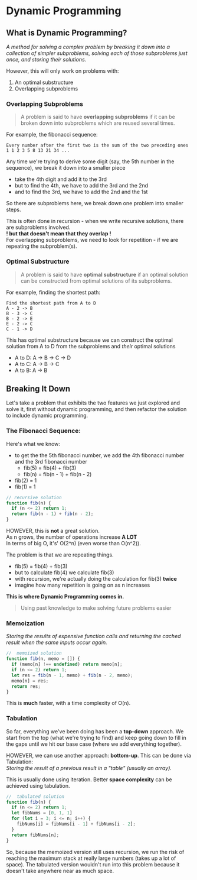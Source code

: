 # Dynamic Programming

## What is Dynamic Programming?
_A method for solving a complex problem by breaking it down into a collection of simpler subproblems, solving each of those subproblems just once, and storing their solutions._

However, this will only work on problems with:
1. An optimal substructure
2. Overlapping subproblems

### Overlapping Subproblems
> A problem is said to have **overlapping subproblems** if it can be broken down into subproblems which are reused several times.

For example, the fibonacci sequence:
```
Every number after the first two is the sum of the two preceding ones
1 1 2 3 5 8 13 21 34 ...
```

Any time we're trying to derive some digit (say, the 5th number in the sequence), we break it down into a smaller piece
- take the 4th digit and add it to the 3rd
- but to find the 4th, we have to add the 3rd and the 2nd
- and to find the 3rd, we have to add the 2nd and the 1st

So there are subproblems here, we break down one problem into smaller steps.

This is often done in recursion - when we write recursive solutions, there are subproblems involved.\
**! but that doesn't mean that they overlap !**\
For overlapping subproblems, we need to look for repetition - if we are repeating the subproblem(s).

### Optimal Substructure
> A problem is said to have **optimal substructure** if an optimal solution can be constructed from optimal solutions of its subproblems.

For example, finding the shortest path:
```
Find the shortest path from A to D
A - 2 -> B
B - 3 -> C
B - 2 -> E
E - 2 -> C
C - 1 -> D
```
This has optimal substructure because we can construct the optimal solution from A to D from the subproblems and *their* optimal solutions
- A to D: A -> B -> C -> D
- A to C: A -> B -> C
- A to B: A -> B

## Breaking It Down
Let's take a problem that exhibits the two features we just explored and solve it, first without dynamic programming, and then refactor the solution to include dynamic programming.

### The Fibonacci Sequence:
Here's what we know:
- to get the the 5th fibonacci number, we add the 4th fibonacci number and the 3rd fibonacci number
  - fib(5) = fib(4) + fib(3)
  - fib(n) = fib(n - 1) + fib(n - 2)
- fib(2) = 1
- fib(1) = 1
```js
// recursive solution
function fib(n) {
  if (n <= 2) return 1;
  return fib(n - 1) + fib(n - 2);
}
```
HOWEVER, this is **not** a great solution.\
As n grows, the number of operations increase **A LOT**\
In terms of big O, it's' O(2^n) (even worse than O(n^2)).

The problem is that we are repeating things.
- fib(5) = fib(4) + fib(3)
- but to calculate fib(4) we calculate fib(3)
- with recursion, we're actually doing the calculation for fib(3) **twice**
- imagine how many repetition is going on as n increases

**This is where Dynamic Programming comes in.**
> Using past knowledge to make solving future problems easier

### Memoization
*Storing the results of expensive function calls and returning the cached result when the same inputs occur again.*
```js
//  memoized solution
function fib(n, memo = []) {
  if (memo[n] !== undefined) return memo[n];
  if (n <= 2) return 1;
  let res = fib(n - 1, memo) + fib(n - 2, memo);
  memo[n] = res;
  return res;
}
```
This is **much** faster, with a time complexity of O(n).

### Tabulation
So far, everything we've been doing has been a **top-down** approach. We start from the top (what we're trying to find) and keep going down to fill in the gaps until we hit our base case (where we add everything together).

HOWEVER, we can use another approach: **bottom-up**. This can be done via Tabulation:\
*Storing the result of a previous result in a "table" (usually an array).*

This is usually done using iteration. Better **space complexity** can be achieved using tabulation.
```js
//  tabulated solution
function fib(n) {
  if (n <= 2) return 1;
  let fibNums = [0, 1, 1]
  for (let i = 3; i <= n; i++) {
    fibNums[i] = fibNums[i - 1] + fibNums[i - 2];
  }
  return fibNums[n];
}
```

So, because the memoized version still uses recursion, we run the risk of reaching the maximum stack at really large numbers (takes up a lot of space). The tabulated version wouldn't run into this problem because it doesn't take anywhere near as much space.
